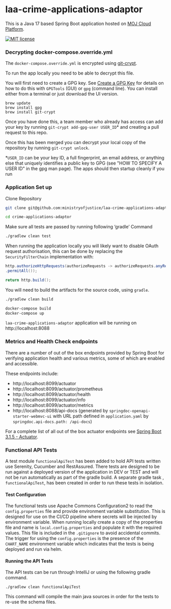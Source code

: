 # laa-crime-applications-adaptor

This is a Java 17 based Spring Boot application hosted on [MOJ Cloud Platform](https://user-guide.cloud-platform.service.justice.gov.uk/documentation/concepts/about-the-cloud-platform.html).

[![MIT license](https://img.shields.io/badge/License-MIT-blue.svg)](LICENSE)

### Decrypting docker-compose.override.yml

The `docker-compose.override.yml` is encrypted using [git-crypt](https://github.com/AGWA/git-crypt).

To run the app locally you need to be able to decrypt this file.

You will first need to create a GPG key. See [Create a GPG Key](https://docs.publishing.service.gov.uk/manual/create-a-gpg-key.html) for details on how to do this with `GPGTools` (GUI) or `gpg` (command line).
You can install either from a terminal or just download the UI version.

```
brew update
brew install gpg
brew install git-crypt
```

Once you have done this, a team member who already has access can add your key by running `git-crypt add-gpg-user USER_ID`\* and creating a pull request to this repo.

Once this has been merged you can decrypt your local copy of the repository by running `git-crypt unlock`.

\*`USER_ID` can be your key ID, a full fingerprint, an email address, or anything else that uniquely identifies a public key to GPG (see "HOW TO SPECIFY A USER ID" in the gpg man page).
The apps should then startup cleanly if you run

### Application Set up

Clone Repository

```sh
git clone git@github.com:ministryofjustice/laa-crime-applications-adaptor.git

cd crime-applications-adaptor
```

Make sure all tests are passed by running following ‘gradle’ Command

```sh
./gradlew clean test
```

When running the application locally you will likely want to disable OAuth request authorisation, this can be done by replacing the `SecurityFilterChain` implementation with:

```java
http.authorizeHttpRequests(authorizeRequests -> authorizeRequests.anyRequest()
.permitAll());

return http.build();
```

You will need to build the artifacts for the source code, using `gradle`.

```sh
./gradlew clean build
```

```sh
docker-compose build
docker-compose up
```

`laa-crime-applications-adaptor` application will be running on http://localhost:8088

### Metrics and Health Check endpoints

There are a number of out of the box endpoints provided by Spring Boot for verifying application health and various metrics, some of which are enabled and accessible.

These endpoints include:

- http://localhost:8099/actuator
- http://localhost:8099/actuator/prometheus
- http://localhost:8099/actuator/health
- http://localhost:8099/actuator/info
- http://localhost:8099/actuator/metrics
- http://localhost:8088/api-docs (generated by `springdoc-openapi-starter-webmvc-ui` with URL path defined in `application.yaml` by `springdoc.api-docs.path: /api-docs`)

For a complete list of all out of the box actuator endpoints see [Spring Boot 3.1.5 - Actuator](https://docs.spring.io/spring-boot/docs/3.1.5/reference/html/actuator.html#actuator).

### Functional API Tests

A test module `functionalApiTest` has been added to hold API tests written use Serenity, Cucumber
and RestAssured. There tests
are designed to be run against a deployed version of the application in DEV or TEST and will not be
run automatically as part of
the gradle build. A separate gradle task , `functionalApiTest`, has been created in order to run
these tests in isolation.

#### Test Configuration

The functional tests use Apache Commons Configuration2 to read the `config.properties` file and
provide environment
variable substitution. This is designed for use on the CI/CD pipeline where secrets will be injected
by environment variable.
When running locally create a copy of the properties file and name is `local.config.properties` and
populate it with the required values. This file is included in the `.gitignore` to avoid accidental
commits.
The trigger for using the `config.properties` is the presence of the `CHART_NAME` environment
variable which indicates
that the tests is being deployed and run via helm.

#### Running the API Tests

The API tests can be run through IntelliJ or using the following gradle command.

```./gradlew clean functionalApiTest```

This command will compile the main java sources in order for the tests to re-use the schema files.